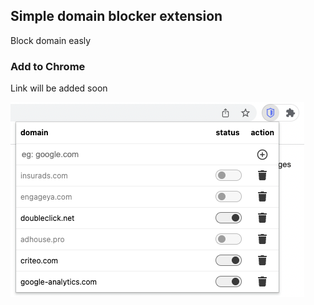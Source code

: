## Simple domain blocker extension

Block domain easly

### Add to Chrome

Link will be added soon

![Screenshot](https://raw.githubusercontent.com/mstfsnc/simple-domain-blocker-extension/main/public/screenshot.png)
